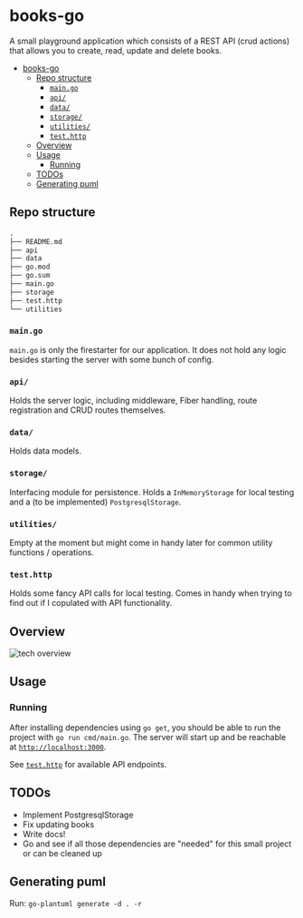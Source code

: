 # books-go

A small playground application which consists of a REST API (crud actions) that allows you to create, read, update and delete books.

- [books-go](#books-go)
  - [Repo structure](#repo-structure)
    - [`main.go`](#maingo)
    - [`api/`](#api)
    - [`data/`](#data)
    - [`storage/`](#storage)
    - [`utilities/`](#utilities)
    - [`test.http`](#testhttp)
  - [Overview](#overview)
  - [Usage](#usage)
    - [Running](#running)
  - [TODOs](#todos)
  - [Generating puml](#generating-puml)

## Repo structure

```txt
.
├── README.md
├── api
├── data
├── go.mod
├── go.sum
├── main.go
├── storage
├── test.http
└── utilities
```

### `main.go`

`main.go` is only the firestarter for our application. It does not hold any logic besides starting the server with some bunch of config.

### `api/`

Holds the server logic, including middleware, Fiber handling, route registration and CRUD routes themselves.

### `data/`

Holds data models.

### `storage/`

Interfacing module for persistence. Holds a `InMemoryStorage` for local testing and a (to be implemented) `PostgresqlStorage`.

### `utilities/`

Empty at the moment but might come in handy later for common utility functions / operations.

### `test.http`

Holds some fancy API calls for local testing. Comes in handy when trying to find out if I copulated with API functionality.

## Overview

![tech overview](https://www.plantuml.com/plantuml/proxy?cache=no&src=https://raw.githubusercontent.com/torbendury/books-go/main/docs/graph.puml)

## Usage

### Running

After installing dependencies using `go get`, you should be able to run the project with `go run cmd/main.go`. The server will start up and be reachable at [`http://localhost:3000`](http://localhost:3000).

See [`test.http`](test.http) for available API endpoints.

## TODOs

- Implement PostgresqlStorage
- Fix updating books
- Write docs!
- Go and see if all those dependencies are "needed" for this small project or can be cleaned up

## Generating puml

Run: `go-plantuml generate -d . -r`
